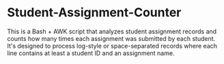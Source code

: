 # Student-Assignment-Counter
This is a Bash + AWK script that analyzes student assignment records and counts how many times each assignment was submitted by each student. It's designed to process log-style or space-separated records where each line contains at least a student ID and an assignment name.
